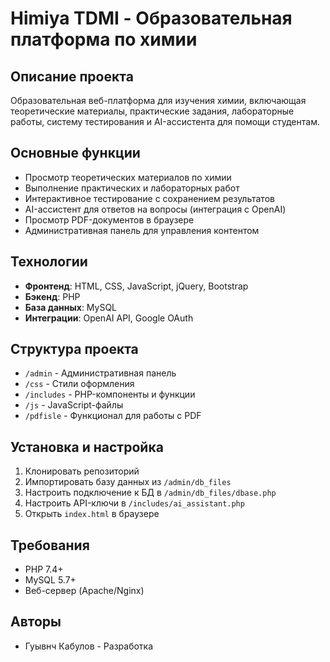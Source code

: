 # Himiya TDMI - Образовательная платформа по химии

## Описание проекта
Образовательная веб-платформа для изучения химии, включающая теоретические материалы, практические задания, лабораторные работы, систему тестирования и AI-ассистента для помощи студентам.

## Основные функции
- Просмотр теоретических материалов по химии
- Выполнение практических и лабораторных работ
- Интерактивное тестирование с сохранением результатов
- AI-ассистент для ответов на вопросы (интеграция с OpenAI)
- Просмотр PDF-документов в браузере
- Административная панель для управления контентом

## Технологии
- **Фронтенд**: HTML, CSS, JavaScript, jQuery, Bootstrap
- **Бэкенд**: PHP
- **База данных**: MySQL
- **Интеграции**: OpenAI API, Google OAuth

## Структура проекта
- `/admin` - Административная панель
- `/css` - Стили оформления
- `/includes` - PHP-компоненты и функции
- `/js` - JavaScript-файлы
- `/pdfisle` - Функционал для работы с PDF

## Установка и настройка
1. Клонировать репозиторий
2. Импортировать базу данных из `/admin/db_files`
3. Настроить подключение к БД в `/admin/db_files/dbase.php`
4. Настроить API-ключи в `/includes/ai_assistant.php`
5. Открыть `index.html` в браузере

## Требования
- PHP 7.4+
- MySQL 5.7+
- Веб-сервер (Apache/Nginx)

## Авторы
- Гуывнч Кабулов - Разработка


 
